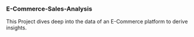 ### E-Commerce-Sales-Analysis
This Project dives deep into the data of an E-Commerce platform to derive insights.
